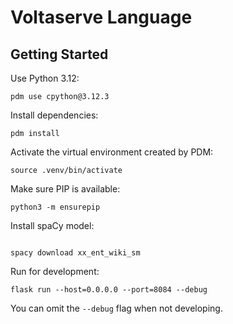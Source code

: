 # Voltaserve Language

## Getting Started

Use Python 3.12:

```shell
pdm use cpython@3.12.3
```

Install dependencies:

```shell
pdm install
```

Activate the virtual environment created by PDM:

```shell
source .venv/bin/activate
```

Make sure PIP is available:

```shell
python3 -m ensurepip
```

Install spaCy model:

```shell:

spacy download xx_ent_wiki_sm
```

Run for development:

```shell
flask run --host=0.0.0.0 --port=8084 --debug
```

You can omit the `--debug` flag when not developing.
